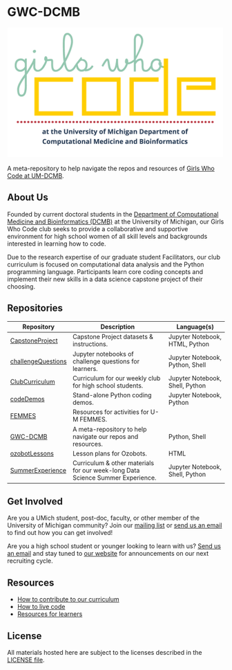 # GWC-DCMB

<img src="logo.png" height="300" />

A meta-repository to help navigate the repos and resources of 
[Girls Who Code at UM-DCMB](http://umich.edu/~girlswc/).

## About Us

Founded by current doctoral students in the 
[Department of Computational Medicine and Bioinformatics (DCMB)](https://medicine.umich.edu/dept/computational-medicine-bioinformatics) 
at the University of Michigan, our Girls Who Code club seeks to provide a 
collaborative and supportive environment for high school women of all skill levels 
and backgrounds interested in learning how to code.

Due to the research expertise of our graduate student Facilitators, our club 
curriculum is focused on computational data analysis and the Python programming 
language. Participants learn core coding concepts and implement their new skills 
in a data science capstone project of their choosing.

## Repositories

| Repository | Description | Language(s) |
|---|---|---|
| [CapstoneProject](https://github.com/GWC-DCMB/CapstoneProject) | Capstone Project datasets & instructions. | Jupyter Notebook, HTML, Python |
| [challengeQuestions](https://github.com/GWC-DCMB/challengeQuestions) | Jupyter notebooks of challenge questions for learners. | Jupyter Notebook, Python, Shell |
| [ClubCurriculum](https://github.com/GWC-DCMB/ClubCurriculum) | Curriculum for our weekly club for high school students. | Jupyter Notebook, Shell, Python |
| [codeDemos](https://github.com/GWC-DCMB/codeDemos) | Stand-alone Python coding demos. | Jupyter Notebook, Python |
| [FEMMES](https://github.com/GWC-DCMB/FEMMES) | Resources for activities for U-M FEMMES. |  |
| [GWC-DCMB](https://github.com/GWC-DCMB/GWC-DCMB) | A meta-repository to help navigate our repos and resources. | Python, Shell |
| [ozobotLessons](https://github.com/GWC-DCMB/ozobotLessons) | Lesson plans for Ozobots. | HTML |
| [SummerExperience](https://github.com/GWC-DCMB/SummerExperience) | Curriculum & other materials for our week-long Data Science Summer Experience. | Jupyter Notebook, Shell, Python |

## Get Involved

Are you a UMich student, post-doc, faculty, or other member of the 
University of Michigan community? Join our 
[mailing list](https://mcommunity.umich.edu/#group:Bioinformatics%20Girls%20Who%20Code) 
or [send us an email](mailto:gwc.bioinfo-requests@umich.edu) to find out 
how you can get involved! 

Are you a high school student or younger looking to learn with us? 
[Send us an email](mailto:gwc.bioinfo-requests@umich.edu) 
and stay tuned to [our website](http://umich.edu/~girlswc) 
for announcements on our next recruiting cycle.

## Resources

- [How to contribute to our curriculum](contributing.md)
- [How to live code]()
- [Resources for learners](resources.md)

## License

All materials hosted here are subject to the licenses described in the [LICENSE file](LICENSE.md).
